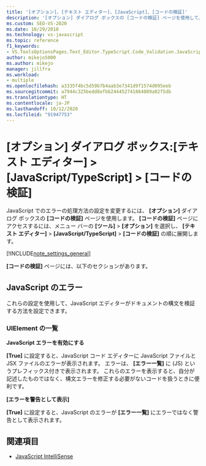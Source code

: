 ```yaml
---
title: '[オプション]、[テキスト エディター]、[JavaScript]、[コードの検証]'
description: '[オプション] ダイアログ ボックスの [コードの検証] ページを使用して、JavaScript でのエラーの処理方法の設定を変更する方法について説明します。'
ms.custom: SEO-VS-2020
ms.date: 10/29/2018
ms.technology: vs-javascript
ms.topic: reference
f1_keywords:
- VS.ToolsOptionsPages.Text_Editor.TypeScript.Code_Validation.JavaScript_Errors
author: mikejo5000
ms.author: mikejo
manager: jillfra
ms.workload:
- multiple
ms.openlocfilehash: a3335f4bc5d59b7b4aab3e7341d9f1574d095eeb
ms.sourcegitcommit: a7944c325bedd8efbb244452741864089a02f5db
ms.translationtype: HT
ms.contentlocale: ja-JP
ms.lasthandoff: 10/12/2020
ms.locfileid: "91947753"
---
```

# <a name="options-dialog-box-text-editor--javascripttypescript--code-validation"></a>[オプション] ダイアログ ボックス:[テキスト エディター] \> [JavaScript/TypeScript] \> [コードの検証]

JavaScript でのエラーの処理方法の設定を変更するには、 **[オプション]** ダイアログ ボックスの **[コードの検証]** ページを使用します。 **[コードの検証]** ページにアクセスするには、メニュー バーの **[ツール]** > **[オプション]** を選択し、 **[テキスト エディター]** > **[JavaScript/TypeScript]** > **[コードの検証]** の順に展開します。

[!INCLUDE[note_settings_general](../../data-tools/includes/note_settings_general_md.md)]

**[コードの検証]** ページには、以下のセクションがあります。

## <a name="javascript-errors"></a>JavaScript のエラー

これらの設定を使用して、JavaScript エディターがドキュメントの構文を検証する方法を設定できます。

### <a name="uielement-list"></a>UIElement の一覧

**JavaScript エラーを有効にする**

**[True]** に設定すると、JavaScript コード エディターに JavaScript ファイルと JSX ファイルのエラーが表示されます。 エラーは、 **[エラー一覧]** に (JS) というプレフィックス付きで表示されます。 これらのエラーを表示すると、自分が記述したものではなく、構文エラーを修正する必要がないコードを扱うときに便利です。

**[エラーを警告として表示]**

**[True]** に設定すると、JavaScript のエラーが **[エラー一覧]** にエラーではなく警告として表示されます。

## <a name="see-also"></a>関連項目

- [JavaScript IntelliSense](../../ide/javascript-intellisense.md)